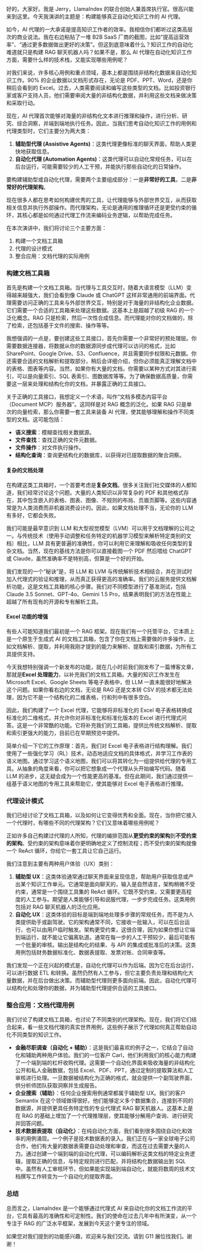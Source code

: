好的，大家好。我是 Jerry，LlamaIndex 的联合创始人兼首席执行官。很高兴能来到这里。今天我演讲的主题是：构建能够真正自动化知识工作的 AI 代理。

如今，AI 代理的一大承诺是提高知识工作者的效率。我相信你们都听过这类高层次的商业说法。我在右边粘贴了一堆 B2B SaaS 厂商的截图，比如“提高运营效率”、“通过更多数据做出更好的决策”。但这到底意味着什么？知识工作的自动化难道就只是构建 RAG 聊天机器人吗？如果不是，那么 AI 代理在自动化知识工作方面，需要什么样的技术栈，又能实现哪些用例呢？

对我们来说，许多核心用例和重点领域，基本上都是围绕非结构化数据来自动化知识工作。90% 的企业数据以文档形式存在，无论是 PDF、PPT、Word，还是你稍后会看到的 Excel。过去，人类需要阅读和编写这些类型的文档。比如投资银行家或客户支持人员，他们需要审阅大量的非结构化数据，并利用这些文档来做决策和采取行动。

现在，AI 代理首次能够对海量的非结构化文本进行推理和操作，进行分析、研究、综合洞察，并端到端地执行任务。因此，当我们思考自动化知识工作的用例和代理类型时，它们主要分为两大类：

1.  **辅助型代理 (Assistive Agents)**：这类代理更像标准的聊天界面，帮助人类更快地获取信息。
2.  **自动化代理 (Automation Agents)**：这类代理可以自动化常规任务，可以在后台运行，可能需要较少的人工干预，并能执行那些自动化的日常操作。

要构建辅助型或自动化代理，需要两个主要组成部分：一是**非常好的工具**，二是**非常好的代理架构**。

现在很多人都在思考如何构建优秀的工具，让代理能够与外部世界交互，从而获取相关信息并执行外部操作。而代理架构，无论是通用的推理循环还是更受约束的循环，其核心都是如何通过代理工作流来编码业务逻辑，以帮助完成任务。

在本次演讲中，我们将讨论三个主要方面：

1.  构建一个文档工具箱
2.  代理的设计模式
3.  整合应用：文档代理的实际用例

### 构建文档工具箱

首先是构建一个文档工具箱。当代理与工具交互时，随着大语言模型（LLM）变得越来越强大，我们会看到像 Claude 或 ChatGPT 这样非常通用的前端界面。代理需要访问正确的工具来与外部世界交互，特别是对于海量的非结构化企业数据。它们需要一个合适的工具箱来处理这些数据。这基本上是超越了初级 RAG 的一个泛化概念。RAG 只是检索，然后一次性合成信息。而代理能对你的文档做的，除了检索，还包括基于文件的搜索、操作等等。

我想强调的一点是，要创建这些工具接口，首先你需要一个非常好的预处理层。你需要数据连接器，将数据从你的数据源同步成代理可以访问的格式，比如 SharePoint、Google Drive、S3、Confluence，并且需要同步权限和元数据。你还需要合适的文档解析和提取部分，稍后会详细介绍，但你必须能真正理解文档中的表格、图表等内容。当然，如果你有大量的文档，你需要以某种方式对其进行索引，可以是向量索引、SQL 表索引、图数据库等等。为了确保数据高质量，你需要这一层来处理和结构化你的文档，并暴露正确的工具接口。

关于正确的工具接口，我想定义一个术语，叫作“文档多模态内容平台（Document MCP）服务器”。这同样是对 RAG 概念的泛化。如果 RAG 只是单次的向量检索，那么你需要一套工具来装备 AI 代理，使其能够理解和操作不同类型的文档。这可能包括：

*   **语义搜索**：模糊查找相关数据源。
*   **文件查找**：查找正确的文件元数据。
*   **文件操作**：对文件执行操作。
*   **结构化查询**：查询更结构化的数据库，以获得对已提取数据的聚合洞察。

#### 复杂的文档处理

在构建这类工具箱时，一个首要考虑是**复杂文档**。很多关注我们社交媒体的人都知道，我们经常讨论这个问题。大量的人类知识以非常复杂的 PDF 和其他格式存在，其中包含嵌入的表格、图表、图像、不规则的布局、页眉页脚等。这些内容通常是为人类消费而非机器消费设计的。因此，如果文档处理不当，无论你的 LLM 有多好，它都会失败。

我们可能是最早意识到 LLM 和大型视觉模型（LVM）可以用于文档理解的公司之一。与传统技术（使用手动调整和任务特定的机器学习模型来解析特定类别的文档）相比，LLM 具有更普遍的准确性，你可以利用它来理解和吸收任何类型的复杂文档。当然，现在的基线方法是你可以直接截图一个 PDF 然后喂给 ChatGPT 或 Claude，虽然准确率不是特别高，但算是一个好的开始。

我们发现的一个“秘诀”是，将 LLM 和 LVM 与传统解析技术相结合，并在测试时加入代理式的验证和推理，从而真正获得更高的准确率。我们的云服务提供文档解析功能，这是文档工具箱的核心步骤。我们对不同模型进行了基准测试，包括 Claude 3.5 Sonnet、GPT-4o、Gemini 1.5 Pro，结果表明我们的方法在性能上超越了所有现有的开源和专有解析工具。

#### Excel 功能的增强

有些人可能知道我们最初是一个 RAG 框架。现在我们有一个托管平台，它本质上是一个原生于生成式 AI 的文档工具箱，包含了你在文档上需要做的许多操作，比如文档解析、提取，并利用我刚才提到的能力来解析、提取和索引数据，为所有工具提供支持。

今天我想特别强调一个新发布的功能，就在几小时前我们刚发布了一篇博客文章，那就是**Excel 处理能力**，以补充我们的文档工具箱。大量的知识工作发生在 Microsoft Excel、Google Sheets 等电子表格中，但 LLM 一直未能很好地解决这个问题。如果你看右边的文档，无论是 RAG 还是文本转 CSV 的技术都无法处理，因为它不是一个结构化的二维表格，行和列中有很多空白。

因此，我们构建了一个 Excel 代理，它能够将非标准化的 Excel 电子表格转换成标准化的二维格式，并允许你对非标准化和标准化版本的 Excel 进行代理式问答。这是一个非常酷的功能。它将补充我们的工具箱，提供比传统文档解析、提取和索引更强大的能力，目前已在早期预览中提供。

简单介绍一下它的工作原理：首先，我们对 Excel 电子表格进行结构理解。我们使用了一些强化学习（RL）技术，动态地适应文档的具体格式，并学习工作表的语义地图。通过学习这个语义地图，我们可以将其转化为一组提供给代理的专用工具。从抽象的角度来看，你可以把它想象成一个代理从头开始编写代码。随着 LLM 的进步，这无疑会成为一个性能更高的基准。但在此期间，我们通过提供一组基于语义地图的专用工具来帮助它，使其能够对 Excel 电子表格进行推理。

### 代理设计模式

我们已经讨论了文档工具箱，以及如何让它变得优秀和全面。现在，当你把它接入一个代理时，有哪些不同的代理架构？它们又意味着哪些用例呢？

正如许多自己构建过代理的人所知，代理的编排范围从**更受约束的架构**到**不受约束的架构**。受约束的架构意味着你更明确地定义了控制流程；而不受约束的架构就像一个 ReAct 循环，你给它一套工具让它自己运行。

我们注意到主要有两种用户体验（UX）类别：

1.  **辅助型 UX**：这类体验通常通过聊天界面来呈现信息，帮助用户获取信息或产出某个知识工作单元。它通常是面向聊天的，输入是自然语言，架构稍微不受约束，通常是一个围绕工具集的 ReAct 循环。它既不受约束，又需要更高程度的人工参与。期望是人类能够引导和说服代理，一步步完成任务。这类用例包括对 RAG 聊天机器人的泛化应用。
2.  **自动化 UX**：这类体验的目标是端到端地处理多步骤的常规任务，而不是为人类提供助手或副驾驶。它的架构通常不同，它接收一批输入，可以在后台运行，也可以由用户临时触发。架构更受约束，这很合理，因为如果你想让它端到端运行，就不能让它偏离轨道。通常在每一步的人工干预较少，最后可能有一个批量的审核。输出是结构化的结果、与 API 的集成或批准后的决策。这类用例包括财务数据标准化、数据表提取、发票对账、合同审查等。

我们发现一个正在兴起的模式是，自动化代理可以作为后端。因为它在后台运行，可以进行数据 ETL 和转换。虽然仍然有人工参与，但它主要负责处理和结构化大量数据，并在后台做出决策。而辅助型代理则更多面向前端。因此，自动化代理可以结构化和处理你的数据，并为辅助型代理提供合适的工具接口。

### 整合应用：文档代理用例

我们讨论了构建文档工具箱，也讨论了不同类别的代理架构。现在，我们将它们结合起来，看一些文档代理的真实世界用例，这些例子展示了代理如何真正帮助自动化不同类型的知识工作。

*   **金融尽职调查（自动化 + 辅助）**：这是我们最喜欢的例子之一，它结合了自动化和辅助两种用户体验。我们的一位客户 Carl，他们利用我们的核心能力构建了一个端到端的杠杆收购代理。这需要一个自动化界面来吸收海量的非结构化公开和私人金融数据，包括 Excel、PDF、PPT，通过定制的提取算法和人工审核进行处理。一旦数据被结构化为正确的格式，就会提供一个副驾驶界面，供分析师团队获取洞察并生成报告。
*   **企业搜索（辅助）**：任何企业搜索用例通常都属于辅助型 UX。我们的客户 Semantix 在这个领域做得很好。他们能够定义多个数据集合，连接到不同的数据源，并提供更具任务特定性的专业代理式 RAG 聊天机器人。这基本上是在 RAG 的基础上增加了一个代理推理层，使其能够分解用户查询、进行研究并回答问题。
*   **技术数据表提取（自动化）**：在纯自动化方面，我们看到很多围绕自动化和效率的用例涌现。一个例子是技术数据表的录入。我们正在与一家全球电子公司合作，他们有大量的数据表需要自动处理和审查，而这在过去需要大量的人力。通过创建一个端到端的自动化代理，可以编码解析这类文档的特定业务逻辑，提取正确的信息，与特定规则进行匹配，并将结构化数据输出到 SQL 中。虽然有人工审核环节，但如果能实现端到端自动化，就能将数周的技术文档撰写工作转变为一个自动化的提取界面。

### 总结

总而言之，LlamaIndex 是一个能够通过代理式 AI 来自动化你的文档工作流的平台，它具有最高的准确性和可定制性。我们的使命在过去几年中有所演变，从一个专注于 RAG 的广泛水平框架，发展到今天这个更专注的领域。

如果您对我们提到的功能感兴趣，欢迎来与我们交流。请到 G11 展位找我们。谢谢！
